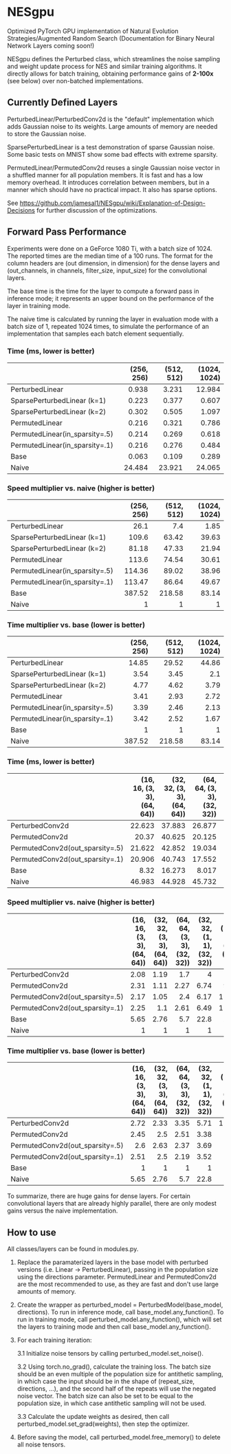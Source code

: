 # NESgpu
Optimized PyTorch GPU implementation of Natural Evolution Strategies/Augmented Random Search (Documentation for Binary Neural Network Layers coming soon!)

NESgpu defines the Perturbed class, which streamlines the noise sampling and weight update process for NES and similar training algorithms. It directly allows for batch training, obtaining performance gains of **2-100x** (see below) over non-batched implementations.

## Currently Defined Layers

PerturbedLinear/PerturbedConv2d is the "default" implementation which adds Gaussian noise to its weights. Large amounts of memory are needed to store the Gaussian noise.

SparsePerturbedLinear is a test demonstration of sparse Gaussian noise. Some basic tests on MNIST show some bad effects with extreme sparsity.

PermutedLinear/PermutedConv2d reuses a single Gaussian noise vector in a shuffled manner for all population members. It is fast and has a low memory overhead. It introduces correlation between members, but in a manner which should have no practical impact. It also has sparse options.


See https://github.com/jamesal1/NESgpu/wiki/Explanation-of-Design-Decisions for further discussion of the optimizations.

## Forward Pass Performance
Experiments were done on a GeForce 1080 Ti, with a batch size of 1024. The reported times are the median time of a 100 runs. The format for the column headers are (out dimension, in dimension) for the dense layers and (out_channels, in channels, filter_size, input_size) for the convolutional layers. 

The base time is the time for the layer to compute a forward pass in inference mode; it represents an upper bound on the performance of the layer in training mode.

The naive time is calculated by running the layer in evaluation mode with a batch size of 1, repeated 1024 times, to simulate the performance of an implementation that samples each batch element sequentially.
### Time (ms, lower is better)
|                                |   (256, 256) |   (512, 512) |   (1024, 1024) |
|:-------------------------------|-------------:|-------------:|---------------:|
| PerturbedLinear                |        0.938 |        3.231 |         12.984 |
| SparsePerturbedLinear (k=1)    |        0.223 |        0.377 |          0.607 |
| SparsePerturbedLinear (k=2)    |        0.302 |        0.505 |          1.097 |
| PermutedLinear                 |        0.216 |        0.321 |          0.786 |
| PermutedLinear(in_sparsity=.5) |        0.214 |        0.269 |          0.618 |
| PermutedLinear(in_sparsity=.1) |        0.216 |        0.276 |          0.484 |
| Base                           |        0.063 |        0.109 |          0.289 |
| Naive                          |       24.484 |       23.921 |         24.065 |
### Speed multiplier vs. naive (higher is better)
|                                |   (256, 256) |   (512, 512) |   (1024, 1024) |
|:-------------------------------|-------------:|-------------:|---------------:|
| PerturbedLinear                |        26.1  |         7.4  |           1.85 |
| SparsePerturbedLinear (k=1)    |       109.6  |        63.42 |          39.63 |
| SparsePerturbedLinear (k=2)    |        81.18 |        47.33 |          21.94 |
| PermutedLinear                 |       113.6  |        74.54 |          30.61 |
| PermutedLinear(in_sparsity=.5) |       114.36 |        89.02 |          38.96 |
| PermutedLinear(in_sparsity=.1) |       113.47 |        86.64 |          49.67 |
| Base                           |       387.52 |       218.58 |          83.14 |
| Naive                          |         1    |         1    |           1    |
### Time multiplier vs. base (lower is better)
|                                |   (256, 256) |   (512, 512) |   (1024, 1024) |
|:-------------------------------|-------------:|-------------:|---------------:|
| PerturbedLinear                |        14.85 |        29.52 |          44.86 |
| SparsePerturbedLinear (k=1)    |         3.54 |         3.45 |           2.1  |
| SparsePerturbedLinear (k=2)    |         4.77 |         4.62 |           3.79 |
| PermutedLinear                 |         3.41 |         2.93 |           2.72 |
| PermutedLinear(in_sparsity=.5) |         3.39 |         2.46 |           2.13 |
| PermutedLinear(in_sparsity=.1) |         3.42 |         2.52 |           1.67 |
| Base                           |         1    |         1    |           1    |
| Naive                          |       387.52 |       218.58 |          83.14 |


### Time (ms, lower is better)
|                                       |   (16, 16, (3, 3), (64, 64)) |   (32, 32, (3, 3), (64, 64)) |   (64, 64, (3, 3), (32, 32)) |   (32, 32, (1, 1), (32, 32)) |   (1024, 1024, (1, 1), (1, 1)) |
|:--------------------------------------|-----------------------------:|-----------------------------:|-----------------------------:|-----------------------------:|-------------------------------:|
| PerturbedConv2d                       |                       22.623 |                       37.883 |                       26.877 |                       10.466 |                         83.89  |
| PermutedConv2d                        |                       20.37  |                       40.625 |                       20.125 |                        6.205 |                          1.565 |
| PermutedConv2d(out_sparsity=.5) |                       21.622 |                       42.852 |                       19.034 |                        6.773 |                          1.218 |
| PermutedConv2d(out_sparsity=.1) |                       20.906 |                       40.743 |                       17.552 |                        6.447 |                          1.178 |
| Base                                  |                        8.32  |                       16.273 |                        8.017 |                        1.834 |                          0.719 |
| Naive                                 |                       46.983 |                       44.928 |                       45.732 |                       41.82  |                        146.832 |
### Speed multiplier vs. naive (higher is better)
|                                       |   (16, 16, (3, 3), (64, 64)) |   (32, 32, (3, 3), (64, 64)) |   (64, 64, (3, 3), (32, 32)) |   (32, 32, (1, 1), (32, 32)) |   (1024, 1024, (1, 1), (1, 1)) |
|:--------------------------------------|-----------------------------:|-----------------------------:|-----------------------------:|-----------------------------:|-------------------------------:|
| PerturbedConv2d                       |                         2.08 |                         1.19 |                         1.7  |                         4    |                           1.75 |
| PermutedConv2d                        |                         2.31 |                         1.11 |                         2.27 |                         6.74 |                          93.85 |
| PermutedConv2d(out_sparsity=.5) |                         2.17 |                         1.05 |                         2.4  |                         6.17 |                         120.52 |
| PermutedConv2d(out_sparsity=.1) |                         2.25 |                         1.1  |                         2.61 |                         6.49 |                         124.64 |
| Base                                  |                         5.65 |                         2.76 |                         5.7  |                        22.8  |                         204.2  |
| Naive                                 |                         1    |                         1    |                         1    |                         1    |                           1    |
### Time multiplier vs. base (lower is better)
|                                       |   (16, 16, (3, 3), (64, 64)) |   (32, 32, (3, 3), (64, 64)) |   (64, 64, (3, 3), (32, 32)) |   (32, 32, (1, 1), (32, 32)) |   (1024, 1024, (1, 1), (1, 1)) |
|:--------------------------------------|-----------------------------:|-----------------------------:|-----------------------------:|-----------------------------:|-------------------------------:|
| PerturbedConv2d                       |                         2.72 |                         2.33 |                         3.35 |                         5.71 |                         116.66 |
| PermutedConv2d                        |                         2.45 |                         2.5  |                         2.51 |                         3.38 |                           2.18 |
| PermutedConv2d(out_sparsity=.5) |                         2.6  |                         2.63 |                         2.37 |                         3.69 |                           1.69 |
| PermutedConv2d(out_sparsity=.1) |                         2.51 |                         2.5  |                         2.19 |                         3.52 |                           1.64 |
| Base                                  |                         1    |                         1    |                         1    |                         1    |                           1    |
| Naive                                 |                         5.65 |                         2.76 |                         5.7  |                        22.8  |                         204.2  |



To summarize, there are huge gains for dense layers. For certain convolutional layers that are already highly parallel, there are only modest gains versus the naive implementation.

## How to use
All classes/layers can be found in modules.py.

1. Replace the paramaterized layers in the base model with perturbed versions (i.e. Linear -> PerturbedLinear), passing in the population size using the directions parameter. PermutedLinear and PermutedConv2d are the most recommended to use, as they are fast and don't use large amounts of memory.

2. Create the wrapper as perturbed_model = PerturbedModel(base_model, directions). To run in inference mode, call base_model.any_function(). To run in training mode, call perturbed_model.any_function(), which will set the layers to training mode and then call base_model.any_function().

3. For each training iteration:

    3.1 Initialize noise tensors by calling perturbed_model.set_noise().
    
    3.2 Using torch.no_grad(), calculate the training loss. The batch size should be an even multiple of the population size for antithetic sampling, in which case the input should be in the shape of (repeat_size, directions, ...), and the second half of the repeats will use the negated noise vector. The batch size can also be set to be equal to the population size, in which case antithetic sampling will not be used.
    
    3.3 Calculate the update weights as desired, then call perturbed_model.set_grad(weights), then step the optimizer.
    
4. Before saving the model, call perturbed_model.free_memory() to delete all noise tensors.
